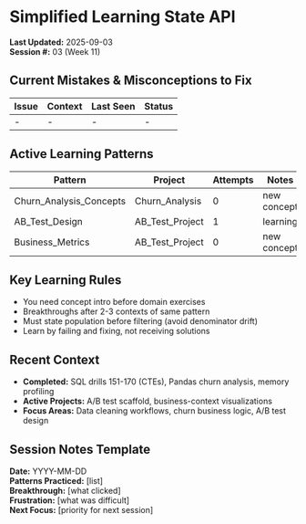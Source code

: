 # Simplified Learning State API

**Last Updated:** 2025-09-03  
**Session #:** 03 (Week 11)

## Current Mistakes & Misconceptions to Fix
| Issue | Context | Last Seen | Status |
|-------|---------|-----------|---------|
| - | - | - | - |

## Active Learning Patterns
| Pattern | Project | Attempts | Notes |
|---------|---------|----------|-------|
| Churn_Analysis_Concepts | Churn_Analysis | 0 | new concept |
| AB_Test_Design | AB_Test_Project | 1 | learning |
| Business_Metrics | AB_Test_Project | 0 | new concept |

## Key Learning Rules
- You need concept intro before domain exercises
- Breakthroughs after 2-3 contexts of same pattern  
- Must state population before filtering (avoid denominator drift)
- Learn by failing and fixing, not receiving solutions

## Recent Context
- **Completed:** SQL drills 151-170 (CTEs), Pandas churn analysis, memory profiling
- **Active Projects:** A/B test scaffold, business-context visualizations
- **Focus Areas:** Data cleaning workflows, churn business logic, A/B test design

## Session Notes Template
**Date:** YYYY-MM-DD  
**Patterns Practiced:** [list]  
**Breakthrough:** [what clicked]  
**Frustration:** [what was difficult]  
**Next Focus:** [priority for next session]